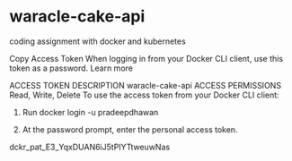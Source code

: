 # waracle-cake-api
coding assignment with docker and kubernetes


Copy Access Token
When logging in from your Docker CLI client, use this token as a password. Learn more

ACCESS TOKEN DESCRIPTION
waracle-cake-api
ACCESS PERMISSIONS
Read, Write, Delete
To use the access token from your Docker CLI client:

1. Run docker login -u pradeepdhawan

2. At the password prompt, enter the personal access token.

dckr_pat_E3_YqxDUAN6iJ5tPIYTtweuwNas
